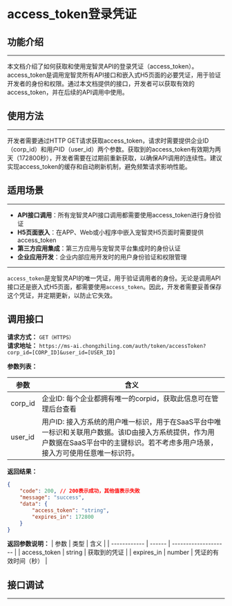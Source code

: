 # access_token登录凭证

## 功能介绍
---
本文档介绍了如何获取和使用宠智灵API的登录凭证（access_token）。access_token是调用宠智灵所有API接口和嵌入式H5页面的必要凭证，用于验证开发者的身份和权限。通过本文档提供的接口，开发者可以获取有效的access_token，并在后续的API调用中使用。

## 使用方法
---
开发者需要通过HTTP GET请求获取access_token，请求时需要提供企业ID（corp_id）和用户ID（user_id）两个参数。获取到的access_token有效期为两天（172800秒），开发者需要在过期前重新获取，以确保API调用的连续性。建议实现access_token的缓存和自动刷新机制，避免频繁请求影响性能。

## 适用场景
---
- **API接口调用**：所有宠智灵API接口调用都需要使用access_token进行身份验证
- **H5页面嵌入**：在APP、Web或小程序中嵌入宠智灵H5页面时需要提供access_token
- **第三方应用集成**：第三方应用与宠智灵平台集成时的身份认证
- **企业应用开发**：企业内部应用开发时的用户身份验证和权限管理

---
`access_token`是宠智灵API的唯一凭证，用于验证调用者的身份。无论是调用API接口还是嵌入式H5页面，都需要使用`access_token`。因此，开发者需要妥善保存这个凭证，并定期更新，以防止它失效。

## 调用接口
**请求方式：** `GET（HTTPS）`  
**请求地址：** `https://ms-ai.chongzhiling.com/auth/token/accessToken?corp_id=[CORP_ID]&user_id=[USER_ID]`

**参数列表：**

| 参数    | 含义                                                                                                                                                                                 |
| ------- | ------------------------------------------------------------------------------------------------------------------------------------------------------------------------------------ |
| corp_id | 企业ID: 每个企业都拥有唯一的corpid，获取此信息可在管理后台查看                                                                                                                       |
| user_id | 用户ID: 接入方系统的用户唯一标识，用于在SaaS平台中唯一标识和关联用户数据。该ID由接入方系统提供，作为用户数据在SaaS平台中的主键标识。若不考虑多用户场景，接入方可使用任意唯一标识符。 |

**返回结果：**
```json
{
    "code": 200, // 200表示成功，其他值表示失败
    "message": "success",
    "data": {
        "access_token": "string",
        "expires_in": 172800
    }
}
```
**返回参数说明：**
| 参数         | 类型   | 含义                 |
| ------------ | ------ | -------------------- |
| access_token | string | 获取到的凭证         |
| expires_in   | number | 凭证的有效时间（秒） |


## 接口调试
---
<script setup>
import SwaggerUI from '../../../src/components/SwaggerUI.vue'
</script>

<ClientOnly>
  <SwaggerUI 
    type="get"
    tag="Token 认证服务"
    path="/token/accessToken" 
  />
</ClientOnly>